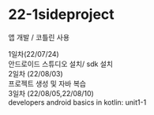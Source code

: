 # 22-1sideproject
앱 개발 / 코틀린 사용 <br/>

1일차(22/07/24) <br/>
안드로이드 스튜디오 설치/ sdk 설치<br/>
2일차 (22/08/03) <br/>
프로젝트 생성 및 자바 복습<br/>
3일차 (22/08/05,22/08/10) <br/>
developers android basics in kotlin: unit1-1 <br/>
